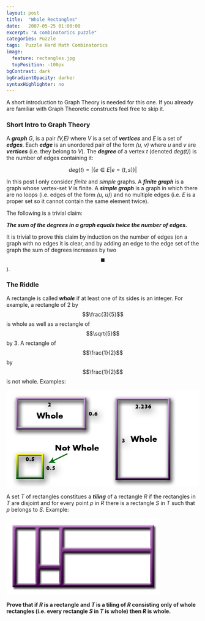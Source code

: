 ```yaml
---
layout: post
title:  "Whole Rectangles"
date:   2007-05-25 01:00:00
excerpt: "A combinatorics puzzle"
categories: Puzzle
tags:  Puzzle Hard Math Combinatorics
image:
  feature: rectangles.jpg
  topPosition: -100px
bgContrast: dark
bgGradientOpacity: darker
syntaxHighlighter: no
---
```

A short introduction to Graph Theory is needed for this one. If you already are familiar with Graph Theoretic constructs feel free to skip it.

### Short Intro to Graph Theory

A ***graph*** *G*, is a pair *(V,E)* where *V* is a set of ***vertices*** and *E* is a set of ***edges***. Each ***edge*** is an unordered pair of the form *(u, v)* where *u* and *v* are ***vertices*** (i.e. they belong to *V*). The ***degree*** of a vertex *t* (denoted *deg(t)*) is the number of edges containing it:

$$deg(t) = |\{ e \in E | e = (t, s) \}|$$

In this post I only consider *finite* and *simple* graphs. A ***finite graph*** is a graph whose vertex-set *V* is finite. A ***simple graph*** is a graph in which there are no loops (i.e. edges of the form *(u, u)*) and no multiple edges (i.e. *E* is a proper set so it cannot contain the same element twice).

The following is a trivial claim:

***The sum of the degrees in a graph equals twice the number of edges.***

It is trivial to prove this claim by induction on the number of edges (on a graph with no edges it is clear, and by adding an edge to the edge set of the graph the sum of degrees increases by two $$\blacksquare$$).

### The Riddle

A rectangle is called ***whole*** if at least one of its sides is an integer. For example, a rectangle of 2 by $$\frac{3}{5}$$ is whole as well as a rectangle of $$\sqrt{5}$$ by 3. A rectangle of $$\frac{1}{2}$$ by $$\frac{1}{2}$$ is not whole. Examples:

![Whole Rectangles Examples](/assets/images/posts/rectangles.gif)

A set *T* of rectangles constitues a ***tiling*** of a rectangle *R* if the rectangles in *T* are disjoint and for every point *p* in *R* there is a rectangle *S* in *T* such that *p* belongs to *S*. Example:

![Tiling Rectangles Examples](/assets/images/posts/tiling.gif)

**Prove that if *R* is a rectangle and *T* is a tiling of *R* consisting only of whole rectangles (i.e. every rectangle *S* in *T* is whole) then *R* is whole.**